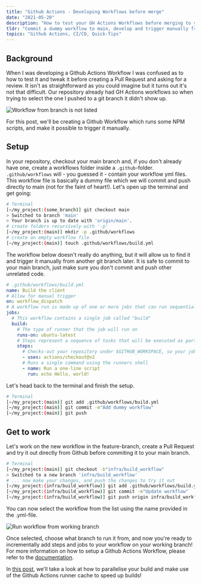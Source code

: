 ```yaml
---
title: "Github Actions - Developing Workflows before merge"
date: "2021-05-20"
description: "How to test your GH Actions Workflows before merging to your main branch."
tldr: "Commit a dummy workflow to main, develop and trigger manually from another branch"
topics: "Github Actions, CI/CD, Quick-Tips"
---
```


## Background

When I was developing a Github Actions Workflow I was confused as to how to test it and tweak it before creating a Pull Request and asking for a review. It isn't as straightforward as you could imagine but it turns out it's not that difficult. Our repository already had GH Actions workflows so when trying to select the one I pushed to a git branch it didn't show up.

![Workflow from branch is not listed](/images/no-action-workflow.png)

For this post, we'll be creating a Github Workflow which runs some NPM scripts, and make it possible to trigger it manually.

## Setup

In your repository, checkout your main branch and, if you don't already have one, create a workflows folder inside a `.github`-folder. `.github/workflows` will - you guessed it - contain your workflow yml files. This workflow file is basically a dummy file which we will commit and push directly to main (not for the faint of heart!). Let's open up the terminal and get going:

```bash
# Terminal
[~/my_project:(some_branch)] git checkout main
> Switched to branch 'main'
> Your branch is up to date with 'origin/main'.
# create folders recursively with '-p'
[~/my_project:(main)] mkdir -p .github/workflows
# create an empty workflow file
[~/my_project:(main)] touch .github/workflows/build.yml
```

The workflow below doesn't really do anything, but it will allow us to find it and trigger it manually from another git branch later. It is safe to commit to your main branch, just make sure you don't commit and push other unrelated code.

```yml
# .github/workflows/build.yml
name: Build the client
# Allow for manual trigger
on: workflow_dispatch
# A workflow run is made up of one or more jobs that can run sequentially or in parallel
jobs:
  # This workflow contains a single job called "build"
  build:
    # The type of runner that the job will run on
    runs-on: ubuntu-latest
    # Steps represent a sequence of tasks that will be executed as part of the job
    steps:
      # Checks-out your repository under $GITHUB_WORKSPACE, so your job can access it
      - uses: actions/checkout@v2
      # Runs a single command using the runners shell
      - name: Run a one-line script
        run: echo Hello, world!
```

Let's head back to the terminal and finish the setup.

```bash
# Terminal
[~/my_project:(main)] git add .github/workflows/build.yml
[~/my_project:(main)] git commit -m"Add dummy workflow"
[~/my_project:(main)] git push
```

## Get to work

Let's work on the new workflow in the feature-branch, create a Pull Request and try it out directly from Github before commiting it to your main branch.

```bash
# Terminal
[~/my_project:(main)] git checkout -b"infra/build_workflow"
> Switched to a new branch 'infra/build_workflow'
# ... now make your changes, and push the changes to try it out
[~/my_project:(infra/build_workflow)] git add .github/workflows/build.yml
[~/my_project:(infra/build_workflow)] git commit -m"Update workflow"
[~/my_project:(infra/build_workflow)] git push origin infra/build_workflow
```

You can now select the workflow from the list using the name provided in the .yml-file.

![Run workflow from working branch](/images/yes-action-workflow.png)

Once selected, choose what branch to run it from, and now you're ready to incrementally add steps and jobs to your workflow on your working branch! For more information on how to setup a Github Actions Workflow, please refer to the [documentation](https://docs.github.com/en/actions).

In [this post](/posts/github-actions-p2), we'll take a look at how to parallelise your build and make use of the Github Actions runner cache to speed up builds!
